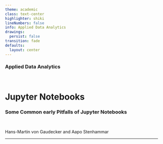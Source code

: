 ```yaml
---
theme: academic
class: text-center
highlighter: shiki
lineNumbers: false
info: Applied Data Analytics
drawings:
  persist: false
transition: fade
defaults:
  layout: center
---
```


### Applied Data Analytics

<br/>

# Jupyter Notebooks

### Some Common early Pitfalls of Jupyter Notebooks

<br/>


Hans-Martin von Gaudecker and Aapo Stenhammar

---

